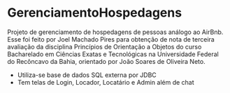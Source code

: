# GerenciamentoHospedagens
Projeto de gerenciamento de hospedagens de pessoas análogo ao AirBnb. Esse foi feito por Joel Machado Pires para obtenção de nota de terceira avaliação da disciplina Princípios de Orientação a Objetos do curso Bacharelado em Ciências Exatas e Tecnológicas na Universidade Federal do Recôncavo da Bahia, orientado por João Soares de Oliveira Neto.

* Utiliza-se base de dados SQL externa por JDBC
* Tem telas de Login, Locador, Locatário e Admin além de chat
